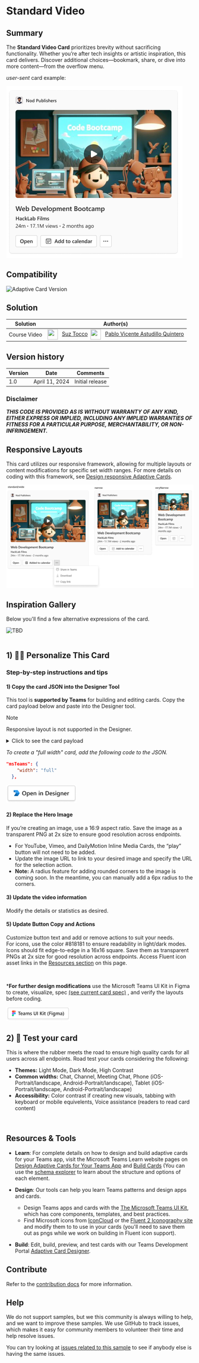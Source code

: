 # Standard Video

## Summary

The <b>Standard Video Card</b> prioritizes brevity without sacrificing functionality. Whether you’re after tech insights or artistic inspiration, this card delivers. Discover additional choices—bookmark, share, or dive into more content—from the overflow menu.

_user-sent_ card example:

![picture of the extension in action](assets/videoCard.png)

## Compatibility

![Adaptive Card Version](https://img.shields.io/badge/Adaptive%20Card%20Version-1.5-green.svg)

## Solution

Solution|Author(s)
--------|---------
Course Video | <a href="https://github.com/SuzanneTocco"><img align="center" width="28" height="28" src="https://wsrv.nl/?url=https://avatars.githubusercontent.com/u/149005128?v=4&w=36&h=36&fit=cover&mask=circle"></a> &nbsp; [Suz Tocco](https://github.com/SuzanneTocco) &nbsp;<a href="https://github.com/pabloas-ms"><img align="center" width="28" height="28" src="https://wsrv.nl/?url=https://avatars.githubusercontent.com/u/160079710?v=4&w=36&h=36&fit=cover&mask=circle"></a> &nbsp; [Pablo Vicente Astudillo Quintero](https://github.com/pabloas-ms) | Microsoft  

## Version history

Version|Date|Comments
-------|----|--------
1.0| April 11, 2024 | Initial release

### Disclaimer

***THIS CODE IS PROVIDED _AS IS_ WITHOUT WARRANTY OF ANY KIND, EITHER EXPRESS OR IMPLIED, INCLUDING ANY IMPLIED WARRANTIES OF FITNESS FOR A PARTICULAR PURPOSE, MERCHANTABILITY, OR NON-INFRINGEMENT.***

## Responsive Layouts

This card utilizes our responsive framework, allowing for multiple layouts or content modifications for specific set width ranges. For more details on coding with this framework, see <a href="https://learn.microsoft.com/en-us/microsoftteams/platform/task-modules-and-cards/cards/cards-format?tabs=adaptive-md%2Cdesktop%2Cconnector-html#adaptive-card-responsive-layout">Design responsive Adaptive Cards</a>.

![to be added](assets/card-layouts.png)

## Inspiration Gallery

Below you'll find a few alternative expressions of the card.

![TBD](assets/inspiration.png)
<br/><br/>

## 1) 👩‍🎨 Personalize This Card

### Step-by-step instructions and tips

#### 1) Copy the card JSON into the Designer Tool

This tool is <b>supported by Teams</b> for building and editing cards. Copy the card payload below and paste into the Designer tool.

> [!NOTE]
> Responsive layout is not supported in the Designer.

<!--- dropdown --->

<details closed>
<summary>
Click to see the card payload
</summary>

```json

          
{
  "type": "AdaptiveCard",
  "speak": "Web development bootcamp video",
  "$schema": "http://adaptivecards.io/schemas/adaptive-card.json",
  "version": "1.5",
  "body": [
    {
      "type": "Image",
      "url": "https://raw.githubusercontent.com/suzto/StarterCards/main/samples/standard-video/assets/video_image.png",
      "altText": "Web Development Bootcamp Video"
    },
    {
      "type": "TextBlock",
      "text": "Web Development Bootcamp",
      "wrap": true,
      "size": "Large",
      "weight": "Bolder"
    },
    {
      "type": "TextBlock",
      "text": "HackLab Films",
      "wrap": true,
      "spacing": "Small",
      "weight": "Bolder"
    },
    {
      "type": "TextBlock",
      "text": "24m · 17.1M views · 2 months ago",
      "wrap": true,
      "spacing": "None"
    },
    {
      "type": "ActionSet",
      "targetWidth": "atLeast:narrow",
      "actions": [
        {
          "type": "Action.OpenUrl",
          "title": "Open",
          "url": "https://adaptivecards.io/"
        },
        {
          "type": "Action.OpenUrl",
          "title": "Add to calendar",
          "url": "https://adaptivecards.io/",
          "iconUrl": "https://raw.githubusercontent.com/suzto/StarterCards/main/samples/standard-video/assets/add_to_calendar_icon.png"
        },
        {
          "type": "Action.OpenUrl",
          "title": "Share in Teams",
          "mode": "secondary",
          "url": "https://adaptivecards.io/",
          "iconUrl": "https://raw.githubusercontent.com/suzto/StarterCards/main/samples/standard-video/assets/menu_icon_teams.png"
        },
        {
          "type": "Action.OpenUrl",
          "title": "Download",
          "url": "https://adaptivecards.io/",
          "mode": "secondary",
          "iconUrl": "https://raw.githubusercontent.com/suzto/StarterCards/main/samples/standard-video/assets/menu_icon_download.png"
        },
        {
          "type": "Action.OpenUrl",
          "title": "Copy link",
          "mode": "secondary",
          "url": "https://adaptivecards.io/",
          "iconUrl": "https://raw.githubusercontent.com/suzto/StarterCards/main/samples/standard-video/assets/menu_icon_link.png"
        }
      ]
    },
    {
      "type": "ActionSet",
      "targetWidth": "veryNarrow",
      "actions": [
        {
          "type": "Action.OpenUrl",
          "title": "Open",
          "url": "https://adaptivecards.io/"
        },
        {
          "type": "Action.OpenUrl",
          "iconUrl": "https://raw.githubusercontent.com/suzto/StarterCards/main/samples/standard-video/assets/add_to_calendar_icon.png",
          "url": "https://adaptivecards.io/"
        },
        {
          "type": "Action.OpenUrl",
          "iconUrl": "https://raw.githubusercontent.com/suzto/StarterCards/main/samples/standard-video/assets/menu_icon_teams.png",
          "title": "Share in Teams",
          "mode": "secondary",
          "url": "https://adaptivecards.io/"
        },
        {
          "type": "Action.OpenUrl",
          "iconUrl": "https://raw.githubusercontent.com/suzto/StarterCards/main/samples/standard-video/assets/menu_icon_download.png",
          "title": "Download",
          "url": "https://adaptivecards.io/",
          "mode": "secondary"
        },
        {
          "type": "Action.OpenUrl",
          "iconUrl": "https://raw.githubusercontent.com/suzto/StarterCards/main/samples/standard-video/assets/menu_icon_link.png",
          "title": "Copy link",
          "mode": "secondary",
          "url": "https://adaptivecards.io/"
        }
      ]
    }
  ]
}

```

</details>

*To create a "full width" card, add the following code to the JSON.* <br>

```json
"msTeams": {
    "width": "full"
  },
```

<a href="https://adaptivecards.io/designer?card=https%3A%2F%2Fraw.githubusercontent.com%2Fsuzto%2FStarterCards%2Fmain%2Fsamples%2Fstandard-video%2Fcard.json" target="_blank">
  <img src="../../assets/open_designer_button.png" width="190" alt="Open in Adaptive Card Designer" />
</a>

#### 2) Replace the Hero Image

If you’re creating an image, use a 16:9 aspect ratio. Save the image as a transparent PNG at 2x size to ensure good resolution across endpoints.

* For YouTube, Vimeo, and DailyMotion Inline Media Cards, the “play” button will not need to be added.
* Update the image URL to link to your desired image and specify the URL for the selection action.
* <b>Note:</b> A radius feature for adding rounded corners to the image is coming soon. In the meantime, you can manually add a 6px radius to the corners.

#### 3) Update the video information

Modify the details or statistics as desired.

#### 5) Update Button Copy and Actions

Customize button text and add or remove actions to suit your needs. <br>
For icons, use the color #818181 to ensure readability in light/dark modes. Icons should fit edge-to-edge in a 16x16 square. Save them as transparent PNGs at 2x size for good resolution across endpoints. Access Fluent icon asset links in the [Resources section](#resources--tools) on this page.

<br>

***For further design modifications** use the Microsoft Teams UI Kit in Figma to create, visualize, spec <a href="assets/video_spec.png">(see current card spec)</a> , and verify the layouts before coding.<br />

<a href="https://www.figma.com/community/file/916836509871353159">
<img src="../../assets/teams_ui_kit_button.png" width="172" alt="Get the Microsoft Teams UI Kit" />
</a>

<br>

## 2) 🚗 Test your card

This is where the rubber meets the road to ensure high quality cards for all users across all endpoints. Road test your cards considering the following:

* <b>Themes:</b> Light Mode, Dark Mode, High Contrast
* <b>Common widths:</b> Chat, Channel, Meeting Chat, Phone (iOS- Portrait/landscape, Android-Portrait/landscape), Tablet (iOS- Portrait/landscape, Android-Portrait/landscape)
* <b>Accessibility:</b> Color contrast if creating new visuals, tabbing with keyboard or mobile equivelents, Voice assistance (readers to read card content)

<br>

## Resources & Tools ##

* **Learn**: For complete details on how to design and build adaptive cards for your Teams app, visit the Microsoft Teams Learn website pages on  [Design Adaptive Cards for Your Teams App](https://learn.microsoft.com/en-us/microsoftteams/platform/task-modules-and-cards/cards/design-effective-cards?tabs=design) and [Build Cards](https://learn.microsoft.com/en-us/microsoftteams/platform/task-modules-and-cards/what-are-cards) (You can use the [schema explorer](https://adaptivecards.io/explorer/) to learn about the structure and options of each element.

* **Design**: Our tools can help you learn Teams patterns and design apps and cards.

  * Design Teams apps and cards with the [The Microsoft Teams UI Kit](https://www.figma.com/community/file/916836509871353159), which has core components, templates, and best practices.
  * Find Microsoft icons from [IconCloud](https://iconcloud.design/browse/Fluent%20System%20Library/Fluent%20Regular) or the [Fluent 2 Iconography site](https://fluent2.microsoft.design/iconography) and modify them to to use in your cards (you'll need to save them out as pngs while we work on building in Fluent icon support).

* **Build**: Edit, build, preview, and test cards with our Teams Development Portal [Adaptive Card Designer](https://dev.teams.microsoft.com/cards).

</p>

## Contribute ##

Refer to the [contribution docs](/CONTRIBUTE.md) for more information.

## Help

We do not support samples, but we this community is always willing to help, and we want to improve these samples. We use GitHub to track issues, which makes it easy for  community members to volunteer their time and help resolve issues.

You can try looking at [issues related to this sample](https://github.com/pnp/AdaptiveCards-Templates/issues) to see if anybody else is having the same issues.
